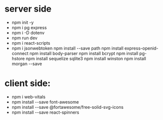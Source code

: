 # server side
- npm init -y
- npm i pg express
- npm i -D dotenv
- npm run dev
- npm i react-scripts
- npm i jsonwebtoken
npm install --save path
npm install express-openid-connect
npm install body-parser
npm install bcrypt
npm install pg-hstore
npm install sequelize sqlite3
npm install winston
npm install morgan --save


# client side:
- npm i web-vitals
- npm install --save font-awesome
- npm install --save @fortawesome/free-solid-svg-icons
- npm install --save react-spinners
